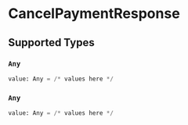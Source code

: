 # CancelPaymentResponse


## Supported Types

### `Any`

```python
value: Any = /* values here */
```

### `Any`

```python
value: Any = /* values here */
```

